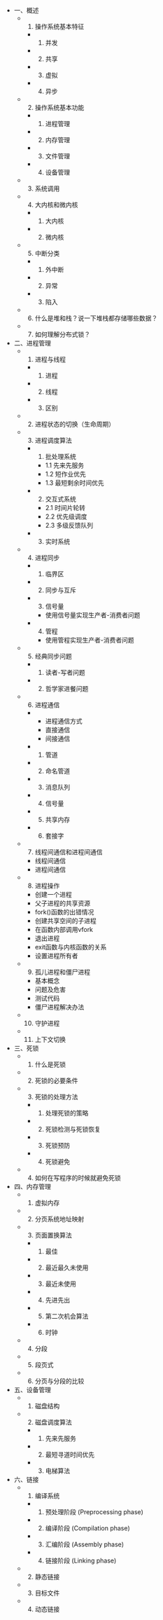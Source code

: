 - 一、概述
  - 1. 操作系统基本特征
    - 1. 并发
    - 2. 共享
    - 3. 虚拟
    - 4. 异步
  - 2. 操作系统基本功能
    - 1. 进程管理
    - 2. 内存管理
    - 3. 文件管理
    - 4. 设备管理
  - 3. 系统调用
  - 4. 大内核和微内核
    - 1. 大内核
    - 2. 微内核
  - 5. 中断分类
    - 1. 外中断
    - 2. 异常
    - 3. 陷入
  - 6. 什么是堆和栈？说一下堆栈都存储哪些数据？
  - 7. 如何理解分布式锁？
- 二、进程管理
  - 1. 进程与线程
    - 1. 进程
    - 2. 线程
    - 3. 区别
  - 2. 进程状态的切换（生命周期）
  - 3. 进程调度算法
    - 1. 批处理系统
      - 1.1 先来先服务
      - 1.2 短作业优先
      - 1.3 最短剩余时间优先
    - 2. 交互式系统
      - 2.1 时间片轮转
      - 2.2 优先级调度
      - 2.3 多级反馈队列
    - 3. 实时系统
  - 4. 进程同步
    - 1. 临界区
    - 2. 同步与互斥
    - 3. 信号量
      - 使用信号量实现生产者-消费者问题
    - 4. 管程
      - 使用管程实现生产者-消费者问题
  - 5. 经典同步问题
    - 1. 读者-写者问题
    - 2. 哲学家进餐问题
  - 6. 进程通信
    - * 进程通信方式
      - 直接通信
      - 间接通信
    - 1. 管道
    - 2. 命名管道
    - 3. 消息队列
    - 4. 信号量
    - 5. 共享内存
    - 6. 套接字
  - 7. 线程间通信和进程间通信
    - 线程间通信
    - 进程间通信
  - 8. 进程操作
    - 创建一个进程
    - 父子进程的共享资源
    - fork()函数的出错情况
    - 创建共享空间的子进程
    - 在函数内部调用vfork
    - 退出进程
    - exit函数与内核函数的关系
    - 设置进程所有者
  - 9. 孤儿进程和僵尸进程
    - 基本概念
    - 问题及危害
    - 测试代码
    - 僵尸进程解决办法
  - 10. 守护进程
  - 11. 上下文切换
- 三、死锁
  - 1. 什么是死锁
  - 2. 死锁的必要条件
  - 3. 死锁的处理方法
    - 1. 处理死锁的策略
    - 2. 死锁检测与死锁恢复
    - 3. 死锁预防
    - 4. 死锁避免
  - 4. 如何在写程序的时候就避免死锁
- 四、内存管理
  - 1. 虚拟内存
  - 2. 分页系统地址映射
  - 3. 页面置换算法
    - 1. 最佳
    - 2. 最近最久未使用
    - 3. 最近未使用
    - 4. 先进先出
    - 5. 第二次机会算法
    - 6. 时钟
  - 4. 分段
  - 5. 段页式
  - 6. 分页与分段的比较
- 五、设备管理
  - 1. 磁盘结构
  - 2. 磁盘调度算法
    - 1. 先来先服务
    - 2. 最短寻道时间优先
    - 3. 电梯算法
- 六、链接
  - 1. 编译系统
    - 1. 预处理阶段 (Preprocessing phase)
    - 2. 编译阶段 (Compilation phase)
    - 3. 汇编阶段 (Assembly phase)
    - 4. 链接阶段 (Linking phase)
  - 2. 静态链接
  - 3. 目标文件
  - 4. 动态链接